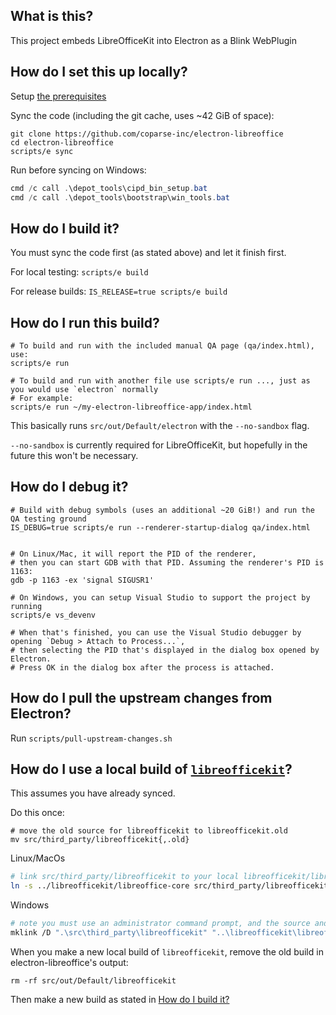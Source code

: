 ## What is this?

This project embeds LibreOfficeKit into Electron as a Blink WebPlugin

## How do I set this up locally?

Setup [the prerequisites](PREREQUISITES.md)

Sync the code (including the git cache, uses ~42 GiB of space):

```shell
git clone https://github.com/coparse-inc/electron-libreoffice
cd electron-libreoffice
scripts/e sync
```

Run before syncing on Windows:
```powershell
cmd /c call .\depot_tools\cipd_bin_setup.bat
cmd /c call .\depot_tools\bootstrap\win_tools.bat
```

## How do I build it?

You must sync the code first (as stated above) and let it finish first.

For local testing: `scripts/e build`

For release builds: `IS_RELEASE=true scripts/e build`

## How do I run this build?

```shell
# To build and run with the included manual QA page (qa/index.html), use:
scripts/e run

# To build and run with another file use scripts/e run ..., just as you would use `electron` normally
# For example:
scripts/e run ~/my-electron-libreoffice-app/index.html
```

This basically runs `src/out/Default/electron` with the `--no-sandbox` flag.

`--no-sandbox` is currently required for LibreOfficeKit, but hopefully in the future this won't be necessary.

## How do I debug it?

```shell
# Build with debug symbols (uses an additional ~20 GiB!) and run the QA testing ground
IS_DEBUG=true scripts/e run --renderer-startup-dialog qa/index.html


# On Linux/Mac, it will report the PID of the renderer,
# then you can start GDB with that PID. Assuming the renderer's PID is 1163:
gdb -p 1163 -ex 'signal SIGUSR1'

# On Windows, you can setup Visual Studio to support the project by running
scripts/e vs_devenv

# When that's finished, you can use the Visual Studio debugger by opening `Debug > Attach to Process...`,
# then selecting the PID that's displayed in the dialog box opened by Electron.
# Press OK in the dialog box after the process is attached.

```

## How do I pull the upstream changes from Electron?

Run `scripts/pull-upstream-changes.sh`

## How do I use a local build of [`libreofficekit`](https://github.com/coparse-inc/libreofficekit)?

This assumes you have already synced.

Do this once:

```shell
# move the old source for libreofficekit to libreofficekit.old
mv src/third_party/libreofficekit{,.old}
```

Linux/MacOs
```bash
# link src/third_party/libreofficekit to your local libreofficekit/libreoffice-core
ln -s ../libreofficekit/libreoffice-core src/third_party/libreofficekit
```

Windows
```bash
# note you must use an administrator command prompt, and the source and target are flipped
mklink /D ".\src\third_party\libreofficekit" "..\libreofficekit\libreoffice-core"
```


When you make a new local build of `libreofficekit`, remove the old build in electron-libreoffice's output:
```shell
rm -rf src/out/Default/libreofficekit
```

Then make a new build as stated in [How do I build it?](#how-do-i-build-it)

